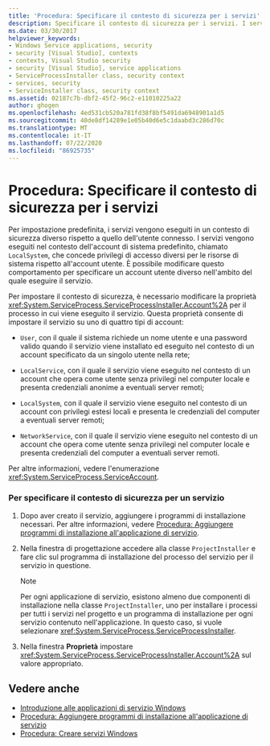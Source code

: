 ```yaml
---
title: 'Procedura: Specificare il contesto di sicurezza per i servizi'
description: Specificare il contesto di sicurezza per i servizi. I servizi eseguiti nel contesto dell'account di sistema predefinito hanno altri diritti di accesso alle risorse di sistema rispetto all'utente connesso.
ms.date: 03/30/2017
helpviewer_keywords:
- Windows Service applications, security
- security [Visual Studio], contexts
- contexts, Visual Studio security
- security [Visual Studio], service applications
- ServiceProcessInstaller class, security context
- services, security
- ServiceInstaller class, security context
ms.assetid: 02187c7b-dbf2-45f2-96c2-e11010225a22
author: ghogen
ms.openlocfilehash: 4ed531cb520a781fd38f8bf5491da6948901a1d5
ms.sourcegitcommit: 40de8df14289e1e05b40d6e5c1daabd3c286d70c
ms.translationtype: MT
ms.contentlocale: it-IT
ms.lasthandoff: 07/22/2020
ms.locfileid: "86925735"
---
```

# <a name="how-to-specify-the-security-context-for-services"></a>Procedura: Specificare il contesto di sicurezza per i servizi
Per impostazione predefinita, i servizi vengono eseguiti in un contesto di sicurezza diverso rispetto a quello dell'utente connesso. I servizi vengono eseguiti nel contesto dell'account di sistema predefinito, chiamato `LocalSystem`, che concede privilegi di accesso diversi per le risorse di sistema rispetto all'account utente. È possibile modificare questo comportamento per specificare un account utente diverso nell'ambito del quale eseguire il servizio.  
  
 Per impostare il contesto di sicurezza, è necessario modificare la proprietà <xref:System.ServiceProcess.ServiceProcessInstaller.Account%2A> per il processo in cui viene eseguito il servizio. Questa proprietà consente di impostare il servizio su uno di quattro tipi di account:  
  
- `User`, con il quale il sistema richiede un nome utente e una password valido quando il servizio viene installato ed eseguito nel contesto di un account specificato da un singolo utente nella rete;  
  
- `LocalService`, con il quale il servizio viene eseguito nel contesto di un account che opera come utente senza privilegi nel computer locale e presenta credenziali anonime a eventuali server remoti;  
  
- `LocalSystem`, con il quale il servizio viene eseguito nel contesto di un account con privilegi estesi locali e presenta le credenziali del computer a eventuali server remoti;  
  
- `NetworkService`, con il quale il servizio viene eseguito nel contesto di un account che opera come utente senza privilegi nel computer locale e presenta credenziali del computer a eventuali server remoti.  
  
 Per altre informazioni, vedere l'enumerazione <xref:System.ServiceProcess.ServiceAccount>.  
  
### <a name="to-specify-the-security-context-for-a-service"></a>Per specificare il contesto di sicurezza per un servizio  
  
1. Dopo aver creato il servizio, aggiungere i programmi di installazione necessari. Per altre informazioni, vedere [Procedura: Aggiungere programmi di installazione all'applicazione di servizio](how-to-add-installers-to-your-service-application.md).  
  
2. Nella finestra di progettazione accedere alla classe `ProjectInstaller` e fare clic sul programma di installazione del processo del servizio per il servizio in questione.  
  
    > [!NOTE]
    > Per ogni applicazione di servizio, esistono almeno due componenti di installazione nella classe `ProjectInstaller`, uno per installare i processi per tutti i servizi nel progetto e un programma di installazione per ogni servizio contenuto nell'applicazione. In questo caso, si vuole selezionare <xref:System.ServiceProcess.ServiceProcessInstaller>.  
  
3. Nella finestra **Proprietà** impostare <xref:System.ServiceProcess.ServiceProcessInstaller.Account%2A> sul valore appropriato.  
  
## <a name="see-also"></a>Vedere anche

- [Introduzione alle applicazioni di servizio Windows](introduction-to-windows-service-applications.md)
- [Procedura: Aggiungere programmi di installazione all'applicazione di servizio](how-to-add-installers-to-your-service-application.md)
- [Procedura: Creare servizi Windows](how-to-create-windows-services.md)

